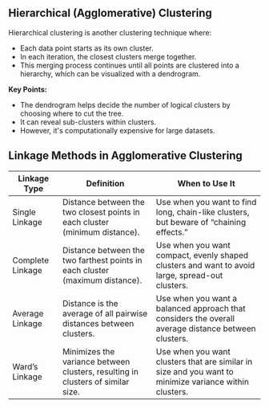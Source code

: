 ## Hierarchical (Agglomerative) Clustering

Hierarchical clustering is another clustering technique where:  
- Each data point starts as its own cluster.  
- In each iteration, the closest clusters merge together.  
- This merging process continues until all points are clustered into a hierarchy, which can be visualized with a dendrogram.

**Key Points:**  
- The dendrogram helps decide the number of logical clusters by choosing where to cut the tree.  
- It can reveal sub-clusters within clusters.  
- However, it's computationally expensive for large datasets.


## Linkage Methods in Agglomerative Clustering

| Linkage Type  | Definition                                                                 | When to Use It                                   |
|--------------|-----------------------------------------------------------------------------|----------------------------------------------------|
| Single Linkage | Distance between the two closest points in each cluster (minimum distance).       | Use when you want to find long, chain-like clusters, but beware of “chaining effects.”           |
| Complete Linkage| Distance between the two farthest points in each cluster (maximum distance).        | Use when you want compact, evenly shaped clusters and want to avoid large, spread-out clusters.        |
| Average Linkage | Distance is the average of all pairwise distances between clusters.                | Use when you want a balanced approach that considers the overall average distance between clusters.          |
| Ward’s Linkage   | Minimizes the variance between clusters, resulting in clusters of similar size.              | Use when you want clusters that are similar in size and you want to minimize variance within clusters.  |

